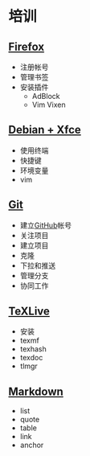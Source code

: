# 培训

## [Firefox](#firefox)

- 注册帐号
- 管理书签
- 安装插件
  - AdBlock
  - Vim Vixen

## [Debian + Xfce](#debianxfce)

- 使用终端
- 快捷键
- 环境变量
- vim


## [Git](#git)

- 建立[GitHub](www.github.com)帐号
- 关注项目
- 建立项目
- 克隆
- 下拉和推送
- 管理分支
- 协同工作

## [TeXLive](#texlive)

- 安装
- texmf
- texhash
- texdoc
- tlmgr

## [Markdown](#markdown)

- list
- quote
- table
- link
- anchor 
